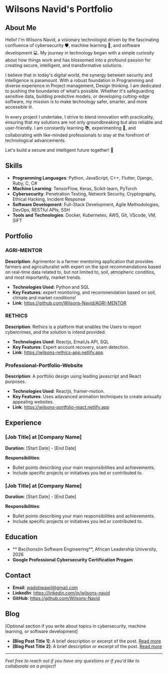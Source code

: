 
# Wilsons Navid's Portfolio

## About Me
Hello! I'm Wilsons Navid, a visionary technologist driven by the fascinating confluence of cybersecurity 🛡️, machine learning 🤖, and software development 💻. My journey in technology began with a simple curiosity about how things work and has blossomed into a profound passion for creating secure, intelligent, and transformative solutions.

I believe that in today's digital world, the synergy between security and intelligence is paramount. With a robust foundation in Programming and diverse experience in Project management, Design thinking. I am dedicated to pushing the boundaries of what's possible. Whether it's safeguarding sensitive data, building predictive models, or developing cutting-edge software, my mission is to make technology safer, smarter, and more accessible 🌐.

In every project I undertake, I strive to blend innovation with practicality, ensuring that my solutions are not only groundbreaking but also reliable and user-friendly. I am constantly learning 📚, experimenting 🧪, and collaborating with like-minded professionals to stay at the forefront of technological advancements.

Let's build a secure and intelligent future together! 🚀

## Skills
- **Programming Languages**: Python, JavaScript, C++, Flutter, Django, Ruby, C, C#
- **Machine Learning**: TensorFlow, Keras, Scikit-learn, PyTorch
- **Cybersecurity**: Penetration Testing, Network Security, Cryptography, Ethical Hacking, Incident Response
- **Software Development**: Full-Stack Development, Agile Methodologies, DevOps, RESTful APIs, SSH
- **Tools and Technologies**: Docker, Kubernetes, AWS, Git, VScode, VM, SIFT

## Portfolio

### AGRI-MENTOR
**Description**: Agrimentor is a  farmer mentoring application that provides farmers and agriculturalist with expert on the spot recommendations based on real-time data related to, but not limited to, soil, 
    atmopheric conditios, and most importantly, market trends.
- **Technologies Used**: Python and  SQL
- **Key Features**: expert monitoring, and recommendation based on soil, climate and market conditions!
- **Link**: https://github.com/Wilsons-Navid/AGRI-MENTOR

### RETHICS
**Description**: Rethics is a platform that enables the Users to report  cybercrimes, and the solution is intend provided.
- **Technologies Used**: Reactjs, EmailJs API, SQL
- **Key Features**: Expert account recovery, scam detection.
- **Link**: https://wilsons-rethics-app.netlify.app

### Professional-Portfolio-Website
**Description**: A portfolio design using leading javascript and React purposes.
- **Technologies Used**: Reactjs, framer-motion.
- **Key Features**: Uses adavanced animation techniques to create avisually appealing websites.
- **Link**: https://wilsons-portfolio-react.netlify.app

## Experience
### [Job Title] at [Company Name]
**Duration**: [Start Date] - [End Date]

**Responsibilities**:
- Bullet points describing your main responsibilities and achievements.
- Include specific projects or initiatives you led or contributed to.

### [Job Title] at [Company Name]
**Duration**: [Start Date] - [End Date]

**Responsibilities**:
- Bullet points describing your main responsibilities and achievements.
- Include specific projects or initiatives you led or contributed to.

## Education
- ** Bsc(hons)in Software Engineering**, African Leadership University, 2026
- **Google Professional Cybersecurity Certification Progam**

## Contact
- **Email**: wadotiwawil@gmail.com
- **LinkedIn**: https://linkedin.com/in/wilsons-navid
- **GitHub**: https://github.com/Wilsons-Navid

## Blog
[Optional section if you write about topics in cybersecurity, machine learning, or software development]
- **[Blog Post Title 1]**: A brief description or excerpt of the post. [Read more](https://link-to-blog-post)
- **[Blog Post Title 2]**: A brief description or excerpt of the post. [Read more](https://link-to-blog-post)

---

*Feel free to reach out if you have any questions or if you'd like to collaborate on a project!*
